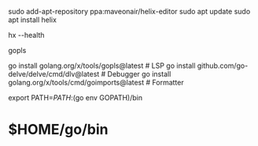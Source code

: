 sudo add-apt-repository ppa:maveonair/helix-editor
sudo apt update
sudo apt install helix

hx --health

gopls

go install golang.org/x/tools/gopls@latest          # LSP
go install github.com/go-delve/delve/cmd/dlv@latest # Debugger
go install golang.org/x/tools/cmd/goimports@latest  # Formatter

export PATH=$PATH:$(go env GOPATH)/bin
# $HOME/go/bin